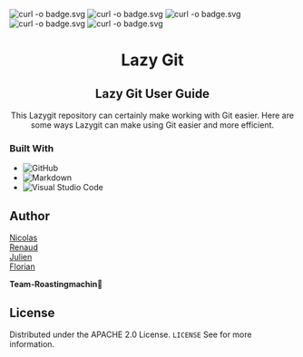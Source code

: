 ![curl -o badge.svg](https://img.shields.io/badge/Contributors-4-crimson)
![curl -o badge.svg](https://img.shields.io/badge/Fork-4-darkyellow)
![curl -o badge.svg](https://img.shields.io/badge/Star-2-yellow)
![curl -o badge.svg](https://img.shields.io/badge/Issues-0-orange)
![curl -o badge.svg](https://img.shields.io/badge/License-Apache_2.0-blue)

<h1 align="center">Lazy Git</h1>

<div align="center">

<h2 align="center">Lazy Git User Guide</h2>

<p>This Lazygit repository can certainly make working with Git easier. Here are some ways Lazygit can make using Git easier and more efficient.</p>

</div>

### Built With

- ![GitHub](https://img.shields.io/badge/github-%23121011.svg?style=for-the-badge&logo=github&logoColor=white)
- ![Markdown](https://img.shields.io/badge/markdown-%23000000.svg?style=for-the-badge&logo=markdown&logoColor=white)
- ![Visual Studio Code](https://img.shields.io/badge/Visual%20Studio%20Code-0078d7.svg?style=for-the-badge&logo=visual-studio-code&logoColor=white)

## Author

[Nicolas](https://github.com/Nicolas-Puchois/)  
[Renaud](https://github.com/RenaudBaussart/)  
[Julien](https://github.com/creusjulien/)  
[Florian](https://github.com/FlorianPeaudecerf)

**Team-Roastingmachin**🤯 

## License
Distributed under the APACHE 2.0 License. `LICENSE` See for more information.